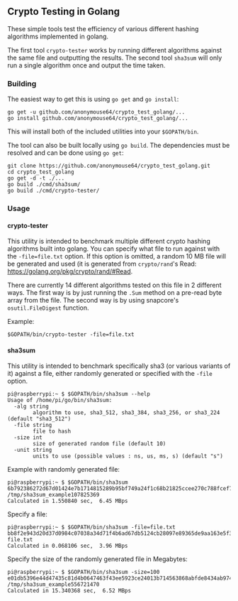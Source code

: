 ## Crypto Testing in Golang

These simple tools test the efficiency of various different hashing algorithms implemented in golang.

The first tool `crypto-tester` works by running different algorithms against the same file and outputting the results.
The second tool `sha3sum` will only run a single algorithm once and output the time taken.

### Building

The easiest way to get this is using `go get` and `go install`:

```
go get -u github.com/anonymouse64/crypto_test_golang/...
go install github.com/anonymouse64/crypto_test_golang/...
```

This will install both of the included utilities into your `$GOPATH/bin`.

The tool can also be built locally using `go build`. The dependencies must be resolved and can be done using `go get`:

```
git clone https://github.com/anonymouse64/crypto_test_golang.git
cd crypto_test_golang
go get -d -t ./...
go build ./cmd/sha3sum/
go build ./cmd/crypto-tester/
```


### Usage

#### crypto-tester

This utility is intended to benchmark multiple different crypto hashing algorithms built into golang. You can specify what file to run against with the `-file=file.txt` option. If this option is omitted, a random 10 MB file will be generated and used (it is generated from `crypto/rand`'s Read: https://golang.org/pkg/crypto/rand/#Read.

There are currently 14 different algorithms tested on this file in 2 different ways.
The first way is by just running the `.Sum` method on a pre-read byte array from the file.
The second way is by using snapcore's `osutil.FileDigest` function. 

Example:

```
$GOPATH/bin/crypto-tester -file=file.txt
```

#### sha3sum

This utility is intended to benchmark specifically sha3 (or various variants of it) against a file, either randomly generated or specified with the `-file` option.

```
pi@raspberrypi:~ $ $GOPATH/bin/sha3sum --help
Usage of /home/pi/go/bin/sha3sum:
  -alg string
    	algorithm to use, sha3_512, sha3_384, sha3_256, or sha3_224 (default "sha3_512")
  -file string
    	file to hash
  -size int
    	size of generated random file (default 10)
  -unit string
    	units to use (possible values : ns, us, ms, s) (default "s")
```

Example with randomly generated file:

```
pi@raspberrypi:~ $ $GOPATH/bin/sha3sum 
6b792386272d67d01424e7b1714815289b95bf749a24f1c68b21825ccee270c788fcef7f51266e791b2895e0999ac886e828cae70f4e54d0ca0c891d2c6e41c1 /tmp/sha3sum_example107825369
Calculated in 1.550840 sec,  6.45 MBps
```

Specify a file:

```
pi@raspberrypi:~ $ $GOPATH/bin/sha3sum -file=file.txt
bb8f2e943d20d37d0984c07038a34d71f4b6ad67db5124cb28097e89365de9aa163e5f3c18e0f4227a6d4c0ab03a97b44154d4fccf957264014fa9de4614d56a file.txt
Calculated in 0.068106 sec,  3.96 MBps
```

Specify the size of the randomly generated file in Megabytes:
```
pi@raspberrypi:~ $ $GOPATH/bin/sha3sum -size=100
e01db5396e44d47435c81d4b0647463f43ee5923ce24013b714563868abfde8434ab974857d5eb2ccab6ee9bf51e34a730f3c29bf8a9c0ef995e1ddbe49a8d21 /tmp/sha3sum_example556721470
Calculated in 15.340368 sec,  6.52 MBps

```

